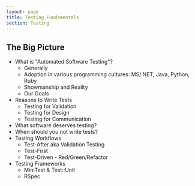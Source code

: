 ```yaml
---
layout: page
title: Testing Fundamentals
section: Testing
---
```


## The Big Picture

* What is "Automated Software Testing"?
  * Generally
  * Adoption in various programming cultures: MS/.NET, Java, Python, Ruby
  * Showmanship and Reality
  * Our Goals
* Reasons to Write Tests
  * Testing for Validation
  * Testing for Design
  * Testing for Communication
* What software deserves testing?
* When should you not write tests?
* Testing Workflows
  * Test-After aka Validation Testing
  * Test-First
  * Test-Driven - Red/Green/Refactor
* Testing Frameworks
  * MiniTest & Test::Unit
  * RSpec
